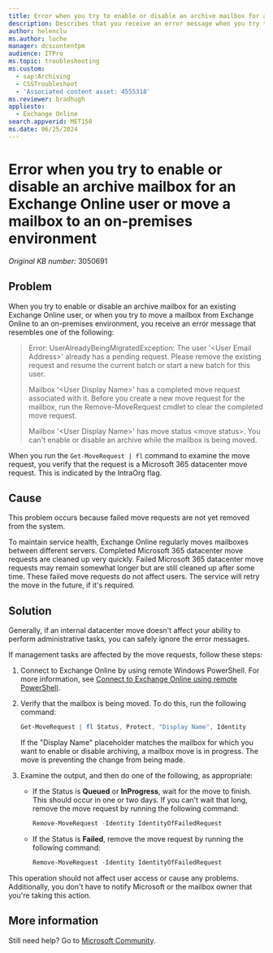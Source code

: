 ```yaml
---
title: Error when you try to enable or disable an archive mailbox for an Exchange Online user or move a mailbox to an on-premises environment
description: Describes that you receive an error message when you try to enable or disable an archive mailbox for an existing Exchange Online user or move a mailbox from Exchange Online to an on-premises environment.
author: helenclu
ms.author: luche
manager: dcscontentpm
audience: ITPro
ms.topic: troubleshooting
ms.custom: 
  - sap:Archiving
  - CSSTroubleshoot
  - 'Associated content asset: 4555318'
ms.reviewer: bradhugh
appliesto: 
  - Exchange Online
search.appverid: MET150
ms.date: 06/25/2024
---
```


# Error when you try to enable or disable an archive mailbox for an Exchange Online user or move a mailbox to an on-premises environment

_Original KB number:_&nbsp;3050691

## Problem

When you try to enable or disable an archive mailbox for an existing Exchange Online user, or when you try to move a mailbox from Exchange Online to an on-premises environment, you receive an error message that resembles one of the following:

> Error: UserAlreadyBeingMigratedException: The user '\<User Email Address>' already has a pending request. Please remove the existing request and resume the current batch or start a new batch for this user.
>
> Mailbox '\<User Display Name>' has a completed move request associated with it. Before you create a new move request for the mailbox, run the Remove-MoveRequest cmdlet to clear the completed move request.
>
> Mailbox '\<User Display Name>' has move status \<move status>. You can't enable or disable an archive while the mailbox is being moved.

When you run the `Get-MoveRequest | fl` command to examine the move request, you verify that the request is a Microsoft 365 datacenter move request. This is indicated by the IntraOrg flag.

## Cause

This problem occurs because failed move requests are not yet removed from the system.

To maintain service health, Exchange Online regularly moves mailboxes between different servers. Completed Microsoft 365 datacenter move requests are cleaned up very quickly. Failed Microsoft 365 datacenter move requests may remain somewhat longer but are still cleaned up after some time. These failed move requests do not affect users. The service will retry the move in the future, if it's required.

## Solution

Generally, if an internal datacenter move doesn't affect your ability to perform administrative tasks, you can safely ignore the error messages.

If management tasks are affected by the move requests, follow these steps:

1. Connect to Exchange Online by using remote Windows PowerShell. For more information, see [Connect to Exchange Online using remote PowerShell](/powershell/exchange/connect-to-exchange-online-powershell).
1. Verify that the mailbox is being moved. To do this, run the following command:

    ```powershell
    Get-MoveRequest | fl Status, Protect, "Display Name", Identity
    ```

   If the "Display Name" placeholder matches the mailbox for which you want to enable or disable archiving, a mailbox move is in progress. The move is preventing the change from being made.
1. Examine the output, and then do one of the following, as appropriate:
   - If the Status is **Queued** or **InProgress**, wait for the move to finish. This should occur in one or two days. If you can't wait that long, remove the move request by running the following command:

        ```powershell
        Remove-MoveRequest -Identity IdentityOfFailedRequest
        ```

   - If the Status is **Failed**, remove the move request by running the following command:

        ```powershell
        Remove-MoveRequest -Identity IdentityOfFailedRequest
        ```

This operation should not affect user access or cause any problems. Additionally, you don't have to notify Microsoft or the mailbox owner that you're taking this action.

## More information

Still need help? Go to [Microsoft Community](https://answers.microsoft.com).
